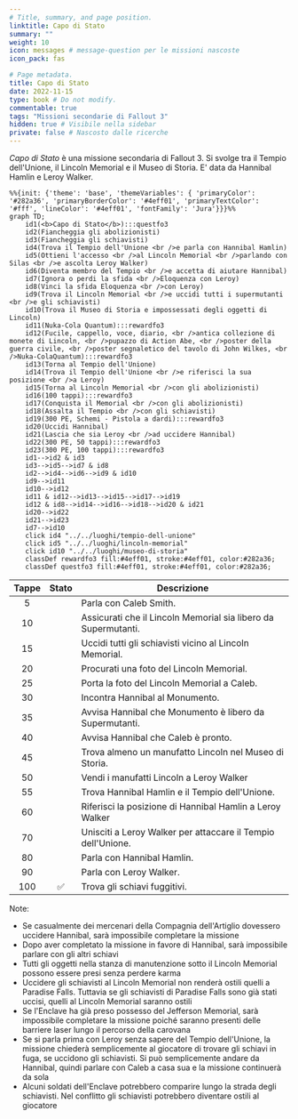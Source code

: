 ```yaml
---
# Title, summary, and page position.
linktitle: Capo di Stato
summary: ""
weight: 10
icon: messages # message-question per le missioni nascoste
icon_pack: fas

# Page metadata.
title: Capo di Stato
date: 2022-11-15
type: book # Do not modify.
commentable: true
tags: "Missioni secondarie di Fallout 3"
hidden: true # Visibile nella sidebar
private: false # Nascosto dalle ricerche
---
```


*Capo di Stato* è una missione secondaria di Fallout 3. Si svolge tra il Tempio dell'Unione, il Lincoln Memorial e il Museo di Storia. E' data da Hannibal Hamlin e Leroy Walker.


```mermaid
%%{init: {'theme': 'base', 'themeVariables': { 'primaryColor': '#282a36', 'primaryBorderColor': '#4eff01', 'primaryTextColor': '#fff', 'lineColor': '#4eff01', 'fontFamily': 'Jura'}}}%%
graph TD;
    id1(<b>Capo di Stato</b>):::questfo3
    id2(Fiancheggia gli abolizionisti)
    id3(Fiancheggia gli schiavisti)
    id4(Trova il Tempio dell'Unione <br />e parla con Hannibal Hamlin)
    id5(Ottieni l'accesso <br />al Lincoln Memorial <br />parlando con Silas <br />e ascolta Leroy Walker)
    id6(Diventa membro del Tempio <br />e accetta di aiutare Hannibal)
    id7(Ignora o perdi la sfida <br />Eloquenza con Leroy) 
    id8(Vinci la sfida Eloquenza <br />con Leroy)
    id9(Trova il Lincoln Memorial <br />e uccidi tutti i supermutanti <br />e gli schiavisti)
    id10(Trova il Museo di Storia e impossessati degli oggetti di Lincoln)
    id11(Nuka-Cola Quantum):::rewardfo3
    id12(Fucile, cappello, voce, diario, <br />antica collezione di monete di Lincoln, <br />pupazzo di Action Abe, <br />poster della guerra civile, <br />poster segnaletico del tavolo di John Wilkes, <br />Nuka-ColaQuantum):::rewardfo3
    id13(Torna al Tempio dell'Unione)
    id14(Trova il Tempio dell'Unione <br />e riferisci la sua posizione <br />a Leroy) 
    id15(Torna al Lincoln Memorial <br />con gli abolizionisti)
    id16(100 tappi):::rewardfo3
    id17(Conquista il Memorial <br />con gli abolizionisti)
    id18(Assalta il Tempio <br />con gli schiavisti)
    id19(300 PE, Schemi - Pistola a dardi):::rewardfo3
    id20(Uccidi Hannibal)
    id21(Lascia che sia Leroy <br />ad uccidere Hannibal)
    id22(300 PE, 50 tappi):::rewardfo3
    id23(300 PE, 100 tappi):::rewardfo3
    id1-->id2 & id3
    id3-->id5-->id7 & id8
    id2-->id4-->id6-->id9 & id10
    id9-->id11
    id10-->id12
    id11 & id12-->id13-->id15-->id17-->id19
    id12 & id8-->id14-->id16-->id18-->id20 & id21
    id20-->id22
    id21-->id23
    id7-->id10
    click id4 "../../luoghi/tempio-dell-unione"
    click id5 "../../luoghi/lincoln-memorial"
    click id10 "../../luoghi/museo-di-storia"
    classDef rewardfo3 fill:#4eff01, stroke:#4eff01, color:#282a36;
    classDef questfo3 fill:#4eff01, stroke:#4eff01, color:#282a36;
```

| Tappe |       Stato        | Descrizione                                                    |
| :---: | :----------------: | -------------------------------------------------------------- |
|   5   |                    | Parla con Caleb Smith.                                         |
|  10   |                    | Assicurati che il Lincoln Memorial sia libero da Supermutanti. |
|  15   |                    | Uccidi tutti gli schiavisti vicino al Lincoln Memorial.        |
|  20   |                    | Procurati una foto del Lincoln Memorial.                       |
|  25   |                    | Porta la foto del Lincoln Memorial a Caleb.                    |
|  30   |                    | Incontra Hannibal al Monumento.                                |
|  35   |                    | Avvisa Hannibal che Monumento è libero da Supermutanti.        |
|  40   |                    | Avvisa Hannibal che Caleb è pronto.                            |
|  45   |                    | Trova almeno un manufatto Lincoln nel Museo di Storia.         |
|  50   |                    | Vendi i manufatti Lincoln a Leroy Walker                       |
|  55   |                    | Trova Hannibal Hamlin e il Tempio dell'Unione.                 |
|  60   |                    | Riferisci la posizione di Hannibal Hamlin a Leroy Walker       |
|  70   |                    | Unisciti a Leroy Walker per attaccare il Tempio dell'Unione.   |
|  80   |                    | Parla con Hannibal Hamlin.                                     |
|  90   |                    | Parla con Leroy Walker.                                        |
|  100  | :white_check_mark: | Trova gli schiavi fuggitivi.                                   |

Note:
- Se casualmente dei mercenari della Compagnia dell'Artiglio dovessero uccidere Hannibal, sarà impossibile completare la missione
- Dopo aver completato la missione in favore di Hannibal, sarà impossibile parlare con gli altri schiavi
- Tutti gli oggetti nella stanza di manutenzione sotto il Lincoln Memorial possono essere presi senza perdere karma
- Uccidere gli schiavisti al Lincoln Memorial non renderà ostili quelli a Paradise Falls. Tuttavia se gli schiavisti di Paradise Falls sono già stati uccisi, quelli al Lincoln Memorial saranno ostili
- Se l'Enclave ha già preso possesso del Jefferson Memorial, sarà impossibile completare la missione poiché saranno presenti delle barriere laser lungo il percorso della carovana
- Se si parla prima con Leroy senza sapere del Tempio dell'Unione, la missione chiederà semplicemente al giocatore di trovare gli schiavi in fuga, se uccidono gli schiavisti. Si può semplicemente andare da Hannibal, quindi parlare con Caleb a casa sua e la missione continuerà da sola
- Alcuni soldati dell'Enclave potrebbero comparire lungo la strada degli schiavisti. Nel conflitto gli schiavisti potrebbero diventare ostili al giocatore